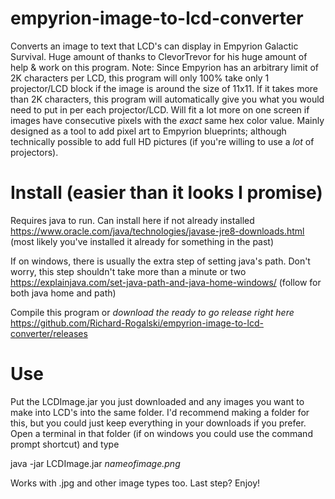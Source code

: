 # empyrion-image-to-lcd-converter
Converts an image to text that LCD's can display in Empyrion Galactic Survival. Huge amount of thanks to ClevorTrevor for his huge amount of help & work on this program.
Note: Since Empyrion has an arbitrary limit of 2K characters per LCD, this program will only 100% take only 1 projector/LCD block if the image is around the size of 11x11. If it takes more than 2K characters, this program will automatically give you what you would need to put in per each projector/LCD. Will fit a lot more on one screen if images have consecutive pixels with the *exact* same hex color value. Mainly designed as a tool to add pixel art to Empyrion blueprints; although technically possible to add full HD pictures (if you're willing to use a *lot* of projectors).

# Install (easier than it looks I promise)
Requires java to run. Can install here if not already installed https://www.oracle.com/java/technologies/javase-jre8-downloads.html (most likely you've installed it already for something in the past)

If on windows, there is usually the extra step of setting java's path. Don't worry, this step shouldn't take more than a minute or two https://explainjava.com/set-java-path-and-java-home-windows/ (follow for both java home and path)

Compile this program or *download the ready to go release right here* https://github.com/Richard-Rogalski/empyrion-image-to-lcd-converter/releases

# Use
Put the LCDImage.jar you just downloaded and any images you want to make into LCD's into the same folder. I'd recommend making a folder for this, but you could just keep everything in your downloads if you prefer. Open a terminal in that folder (if on windows you could use the command prompt shortcut) and type

java -jar LCDImage.jar *nameofimage.png*

Works with .jpg and other image types too. Last step? Enjoy!
